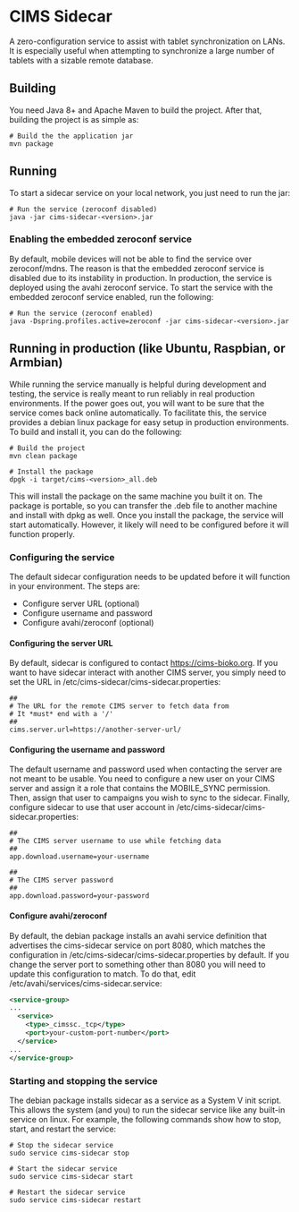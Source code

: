 # CIMS Sidecar

A zero-configuration service to assist with tablet synchronization on LANs. It
is especially useful when attempting to synchronize a large number of tablets
with a sizable remote database.


## Building

You need Java 8+ and Apache Maven to build the project. After that, building the
project is as simple as:

```shell
# Build the the application jar
mvn package
```

## Running

To start a sidecar service on your local network, you just need to run the jar:

```shell
# Run the service (zeroconf disabled)
java -jar cims-sidecar-<version>.jar
```

### Enabling the embedded zeroconf service

By default, mobile devices will not be able to find the service over zeroconf/mdns. The reason is that the 
embedded zeroconf service is disabled due to its instability in production. In production, the service is deployed using
the avahi zeroconf service. To start the service with the embedded zeroconf service enabled, run the following:

```shell
# Run the service (zeroconf enabled)
java -Dspring.profiles.active=zeroconf -jar cims-sidecar-<version>.jar
```

## Running in production (like Ubuntu, Raspbian, or Armbian)

While running the service manually is helpful during development and testing, the service is really meant to run 
reliably in real production environments. If the power goes out, you will want to be sure that the service comes back 
online automatically. To facilitate this, the service provides a debian linux package for easy setup in production 
environments. To build and install it, you can do the following:

```shell
# Build the project
mvn clean package

# Install the package
dpgk -i target/cims-<version>_all.deb
```

This will install the package on the same machine you built it on. The package is portable, so you can transfer the .deb
file to another machine and install with dpkg as well. Once you install the package, the service will start 
automatically. However, it likely will need to be configured before it will function properly.

### Configuring the service

The default sidecar configuration needs to be updated before it will function in your environment. The steps are:

 * Configure server URL (optional)
 * Configure username and password
 * Configure avahi/zeroconf (optional)
 
 #### Configuring the server URL
 
 By default, sidecar is configured to contact https://cims-bioko.org. If you want to have sidecar interact with another
 CIMS server, you simply need to set the URL in /etc/cims-sidecar/cims-sidecar.properties:
 
```properties
##
# The URL for the remote CIMS server to fetch data from
# It *must* end with a '/'
##
cims.server.url=https://another-server-url/
```

#### Configuring the username and password

The default username and password used when contacting the server are not meant to be usable. You need to configure a 
new user on your CIMS server and assign it a role that contains the MOBILE_SYNC permission. Then, assign that user to 
campaigns you wish to sync to the sidecar. Finally, configure sidecar to use that user account in 
/etc/cims-sidecar/cims-sidecar.properties:

```properties
##
# The CIMS server username to use while fetching data
##
app.download.username=your-username

##
# The CIMS server password
##
app.download.password=your-password
``` 

#### Configure avahi/zeroconf

By default, the debian package installs an avahi service definition that advertises the cims-sidecar service on port
8080, which matches the configuration in /etc/cims-sidecar/cims-sidecar.properties by default. If you change the server
port to something other than 8080 you will need to update this configuration to match. To do that, edit 
/etc/avahi/services/cims-sidecar.service:

```xml
<service-group>
...
  <service>
    <type>_cimssc._tcp</type>
    <port>your-custom-port-number</port>
  </service>
...
</service-group>
```

### Starting and stopping the service

The debian package installs sidecar as a service as a System V init script. This allows the system (and you) to run the
sidecar service like any built-in service on linux. For example, the following commands show how to stop, start, and 
restart the service:

```shell
# Stop the sidecar service
sudo service cims-sidecar stop

# Start the sidecar service
sudo service cims-sidecar start

# Restart the sidecar service
sudo service cims-sidecar restart
```